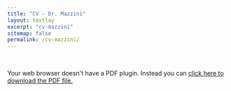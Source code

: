 ```yaml
---
title: "CV - Dr. Mazzini"
layout: textlay
excerpt: "cv-mazzini"
sitemap: false
permalink: /cv-mazzini/
---
```


<br>


<div class='embed-responsive' style='padding-bottom:150%'>
<object data="{{ site.url }}{{ site.baseurl }}/cv-mazzini/cv_piero.pdf" type="application/pdf" width="100%" height="100%">
  <p>Your web browser doesn't have a PDF plugin.
  Instead you can <a href="{{ site.url }}{{ site.baseurl }}/cv-mazzini/cv_piero.pdf">click here to
  download the PDF file.</a></p>
</object>
</div>
